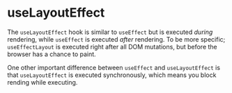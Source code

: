 # useLayoutEffect

The `useLayoutEffect` hook is similar to `useEffect` but is executed _during_ rendering, while `useEffect` is executed _after_ rendering. To be more specific; `useEffectLayout` is executed right after all DOM mutations, but before the browser has a chance to paint.

One other important difference between `useEffect` and `useLayoutEffect` is that `useLayoutEffect` is executed synchronously, which means you block rending while executing.
